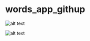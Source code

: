 # words_app_githup
![alt text](https://play-lh.googleusercontent.com/k--iDDVKeLgmTIgXAHa0KxYQSbRIXfQz8lH9pqTvJc6voyvErGFPMfiSzXj0WVL1rQ=w2560-h1440-rw)


![alt text](https://play-lh.googleusercontent.com/l_qhfoBJqLtW-U2c1NqaBKZwWUstrMMXBbM55LyaW82U56Pfhq4BV5iOFkrECvPHrg=w2560-h1440-rw)
